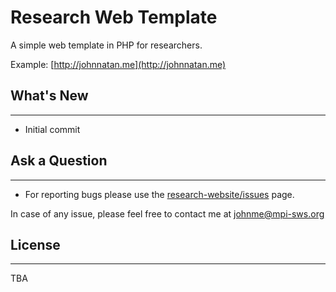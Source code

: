 # Research Web Template

A simple web template in PHP for researchers.

Example: [http://johnnatan.me](http://johnnatan.me)

## What's New
----------

- Initial commit

## Ask a Question
----------

- For reporting bugs please use the [research-website/issues](https://github.com/johnnatan-messias/research-website/issues) page.

In case of any issue, please feel free to contact me at johnme@mpi-sws.org

## License
----------

TBA